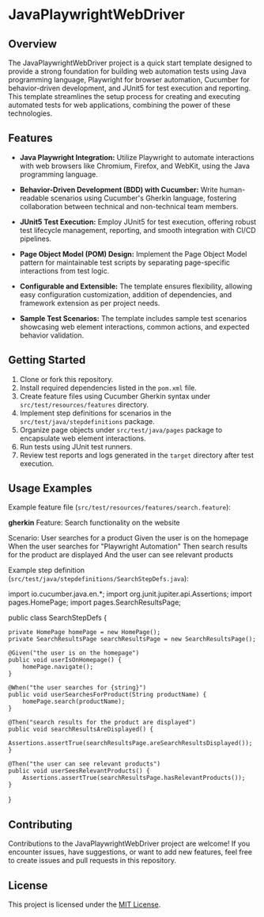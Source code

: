 # JavaPlaywrightWebDriver

## Overview

The JavaPlaywrightWebDriver project is a quick start template designed to provide a strong foundation for building web automation tests using Java programming language, Playwright for browser automation, Cucumber for behavior-driven development, and JUnit5 for test execution and reporting. This template streamlines the setup process for creating and executing automated tests for web applications, combining the power of these technologies.

## Features

- **Java Playwright Integration:** Utilize Playwright to automate interactions with web browsers like Chromium, Firefox, and WebKit, using the Java programming language.

- **Behavior-Driven Development (BDD) with Cucumber:** Write human-readable scenarios using Cucumber's Gherkin language, fostering collaboration between technical and non-technical team members.

- **JUnit5 Test Execution:** Employ JUnit5 for test execution, offering robust test lifecycle management, reporting, and smooth integration with CI/CD pipelines.

- **Page Object Model (POM) Design:** Implement the Page Object Model pattern for maintainable test scripts by separating page-specific interactions from test logic.

- **Configurable and Extensible:** The template ensures flexibility, allowing easy configuration customization, addition of dependencies, and framework extension as per project needs.

- **Sample Test Scenarios:** The template includes sample test scenarios showcasing web element interactions, common actions, and expected behavior validation.

## Getting Started

1. Clone or fork this repository.
2. Install required dependencies listed in the `pom.xml` file.
3. Create feature files using Cucumber Gherkin syntax under `src/test/resources/features` directory.
4. Implement step definitions for scenarios in the `src/test/java/stepdefinitions` package.
5. Organize page objects under `src/test/java/pages` package to encapsulate web element interactions.
6. Run tests using JUnit test runners.
7. Review test reports and logs generated in the `target` directory after test execution.

## Usage Examples

Example feature file (`src/test/resources/features/search.feature`):

****gherkin****
Feature: Search functionality on the website

  Scenario: User searches for a product
    Given the user is on the homepage
    When the user searches for "Playwright Automation"
    Then search results for the product are displayed
    And the user can see relevant products

Example step definition (`src/test/java/stepdefinitions/SearchStepDefs.java`):

import io.cucumber.java.en.*;
import org.junit.jupiter.api.Assertions;
import pages.HomePage;
import pages.SearchResultsPage;

public class SearchStepDefs {

    private HomePage homePage = new HomePage();
    private SearchResultsPage searchResultsPage = new SearchResultsPage();

    @Given("the user is on the homepage")
    public void userIsOnHomepage() {
        homePage.navigate();
    }

    @When("the user searches for {string}")
    public void userSearchesForProduct(String productName) {
        homePage.search(productName);
    }

    @Then("search results for the product are displayed")
    public void searchResultsAreDisplayed() {
        Assertions.assertTrue(searchResultsPage.areSearchResultsDisplayed());
    }

    @Then("the user can see relevant products")
    public void userSeesRelevantProducts() {
        Assertions.assertTrue(searchResultsPage.hasRelevantProducts());
    }
}


## Contributing

Contributions to the JavaPlaywrightWebDriver project are welcome! If you encounter issues, have suggestions, or want to add new features, feel free to create issues and pull requests in this repository.

## License

This project is licensed under the [MIT License](https://chat.openai.com/LICENSE).
